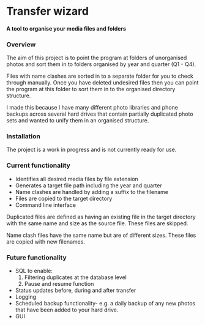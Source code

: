 # Transfer wizard
#### A tool to organise your media files and folders

### Overview

The aim of this project is to point the program at folders of unorganised photos and sort them in to folders organised by year and quarter (Q1 - Q4).

Files with name clashes are sorted in to a separate folder for you to check through manually. Once you have deleted undesired files then you can point the program at this folder to sort them in to the organised directory structure.

I made this because I have many different photo libraries and phone backups across several hard drives that contain partially duplicated photo sets and wanted to unify them in an organised structure.

### Installation

The project is a work in progress and is not currently ready for use.

### Current functionality
- Identifies all desired media files by file extension
- Generates a target file path including the year and quarter
- Name clashes are handled by adding a suffix to the filename
- Files are copied to the target directory
- Command line interface

Duplicated files are defined as having an existing file in the target directory with the same name and size as the source file. These files are skipped.

Name clash files have the same name but are of different sizes. These files are copied with new filenames.

### Future functionality
- SQL to enable:
  1. Filtering duplicates at the database level
  2. Pause and resume function
- Status updates before, during and after transfer
- Logging
- Scheduled backup functionality- e.g. a daily backup of any new photos that have been added to your hard drive.
- GUI
